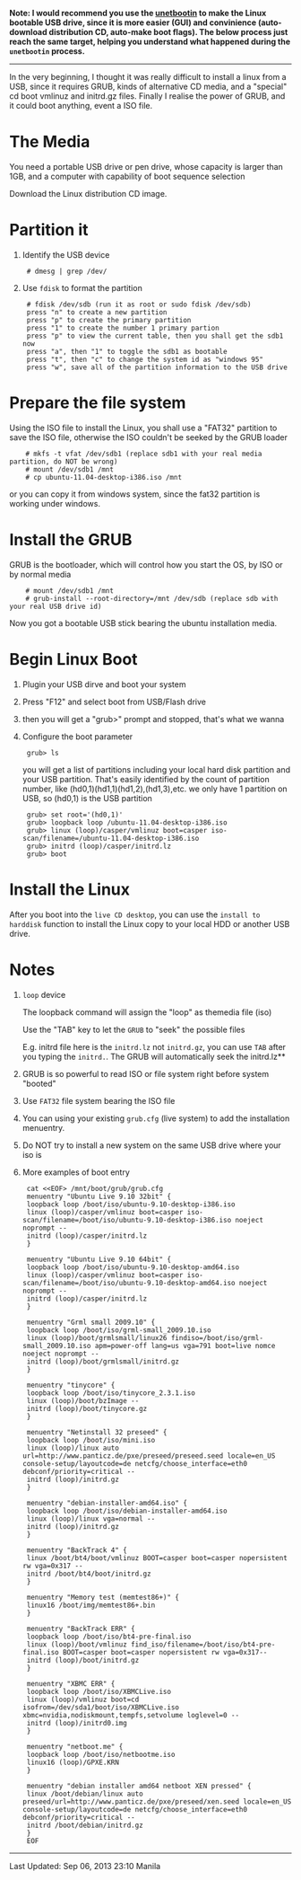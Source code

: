 __Note: I would recommend you use the [unetbootin][unetbootin] to make the Linux bootable USB drive, since it is more easier (GUI) and convinience (auto-download distribution CD, auto-make boot flags). The below process just reach the same target, helping you understand what happened during the `unetbootin` process.__

---
In the very beginning, I thought it was really difficult to install a
linux from a USB, since it requires GRUB, kinds of alternative CD
media, and a "special" cd boot vmlinuz and initrd.gz files. Finally I
realise the power of GRUB, and it could boot anything, event a ISO
file.

# The Media

You need a portable USB drive or pen drive, whose capacity is larger
than 1GB, and a computer with capability of boot sequence selection

Download the Linux distribution CD image.

# Partition it 

1. Identify the USB device

        # dmesg | grep /dev/

2. Use `fdisk` to format the partition
	
		# fdisk /dev/sdb (run it as root or sudo fdisk /dev/sdb)
		press "n" to create a new partition
		press "p" to create the primary partition
		press "1" to create the number 1 primary partion
		press "p" to view the current table, then you shall get the sdb1 now
		press "a", then "1" to toggle the sdb1 as bootable
		press "t", then "c" to change the system id as "windows 95"
		press "w", save all of the partition information to the USB drive

	
# Prepare the file system

Using the ISO file to install the Linux, you shall use a "FAT32" partition to
save the ISO file, otherwise the ISO couldn't be seeked by the GRUB loader

        # mkfs -t vfat /dev/sdb1 (replace sdb1 with your real media partition, do NOT be wrong)
    	# mount /dev/sdb1 /mnt
    	# cp ubuntu-11.04-desktop-i386.iso /mnt

or you can copy it from windows system, since the fat32 partition is working
under windows.

# Install the GRUB
GRUB is the bootloader, which will control how you start the OS, by ISO or by normal media

        # mount /dev/sdb1 /mnt
    	# grub-install --root-directory=/mnt /dev/sdb (replace sdb with your real USB drive id)

Now you got a bootable USB stick bearing the ubuntu installation media.

# Begin Linux Boot

1. Plugin your USB dirve and boot your system
2. Press "F12" and select boot from USB/Flash drive
3. then you will get a "grub>" prompt and stopped, that's what we wanna
4. Configure the boot parameter

        grub> ls

	you will get a list of partitions including your local hard disk partition and
	your USB partition. That's easily identified by the count of partition number,
	like (hd0,1)(hd1,1)(hd1,2),(hd1,3),etc. we only have 1 partition on USB, so
	(hd0,1) is the USB partition
    
        grub> set root='(hd0,1)'
        grub> loopback loop /ubuntu-11.04-desktop-i386.iso
        grub> linux (loop)/casper/vmlinuz boot=casper iso-scan/filename=/ubuntu-11.04-desktop-i386.iso
        grub> initrd (loop)/casper/initrd.lz
		grub> boot

# Install the Linux
After you boot into the `live CD desktop`, you can use the `install to harddisk` function to install the Linux copy to your local HDD or another USB drive.

# Notes
1. `loop` device

    The loopback command will assign the "loop" as themedia file (iso)
	
	Use the "TAB" key to let the `GRUB` to "seek" the possible files
	
    E.g. initrd file here is the `initrd.lz` not `initrd.gz`, you can
    use `TAB` after you typing the `initrd.`. The GRUB will
    automatically seek the initrd.lz**
	
2. GRUB is so powerful to read ISO or file system right before system
   "booted"
3. Use `FAT32` file system bearing the ISO file
4. You can using your existing `grub.cfg` (live system) to add the
   installation menuentry.
5. Do NOT try to install a new system on the same USB drive where your
   iso is
6. More examples of boot entry
    
		cat <<EOF> /mnt/boot/grub/grub.cfg
		menuentry "Ubuntu Live 9.10 32bit" {
		loopback loop /boot/iso/ubuntu-9.10-desktop-i386.iso
		linux (loop)/casper/vmlinuz boot=casper iso-scan/filename=/boot/iso/ubuntu-9.10-desktop-i386.iso noeject noprompt --
		initrd (loop)/casper/initrd.lz
		}

		menuentry "Ubuntu Live 9.10 64bit" {
		loopback loop /boot/iso/ubuntu-9.10-desktop-amd64.iso
		linux (loop)/casper/vmlinuz boot=casper iso-scan/filename=/boot/iso/ubuntu-9.10-desktop-amd64.iso noeject noprompt --
		initrd (loop)/casper/initrd.lz
		}

		menuentry "Grml small 2009.10" {
		loopback loop /boot/iso/grml-small_2009.10.iso
		linux (loop)/boot/grmlsmall/linux26 findiso=/boot/iso/grml-small_2009.10.iso apm=power-off lang=us vga=791 boot=live nomce noeject noprompt --
		initrd (loop)/boot/grmlsmall/initrd.gz
		}

		menuentry "tinycore" {
		loopback loop /boot/iso/tinycore_2.3.1.iso
		linux (loop)/boot/bzImage --
		initrd (loop)/boot/tinycore.gz
		}

		menuentry "Netinstall 32 preseed" {
		loopback loop /boot/iso/mini.iso
		linux (loop)/linux auto url=http://www.panticz.de/pxe/preseed/preseed.seed locale=en_US console-setup/layoutcode=de netcfg/choose_interface=eth0 debconf/priority=critical --
		initrd (loop)/initrd.gz
		}

		menuentry "debian-installer-amd64.iso" {
		loopback loop /boot/iso/debian-installer-amd64.iso
		linux (loop)/linux vga=normal --
		initrd (loop)/initrd.gz
		}

		menuentry "BackTrack 4" {
		linux /boot/bt4/boot/vmlinuz BOOT=casper boot=casper nopersistent rw vga=0x317 --
		initrd /boot/bt4/boot/initrd.gz
		}

		menuentry "Memory test (memtest86+)" {
		linux16 /boot/img/memtest86+.bin
		}

		menuentry "BackTrack ERR" {
		loopback loop /boot/iso/bt4-pre-final.iso
		linux (loop)/boot/vmlinuz find_iso/filename=/boot/iso/bt4-pre-final.iso BOOT=casper boot=casper nopersistent rw vga=0x317--
		initrd (loop)/boot/initrd.gz
		}

		menuentry "XBMC ERR" {
		loopback loop /boot/iso/XBMCLive.iso
		linux (loop)/vmlinuz boot=cd isofrom=/dev/sda1/boot/iso/XBMCLive.iso xbmc=nvidia,nodiskmount,tempfs,setvolume loglevel=0 --
		initrd (loop)/initrd0.img
		}

		menuentry "netboot.me" {
		loopback loop /boot/iso/netbootme.iso
		linux16 (loop)/GPXE.KRN
		}

		menuentry "debian installer amd64 netboot XEN pressed" {
		linux /boot/debian/linux auto preseed/url=http://www.panticz.de/pxe/preseed/xen.seed locale=en_US console-setup/layoutcode=de netcfg/choose_interface=eth0 debconf/priority=critical --
		initrd /boot/debian/initrd.gz
		}
		EOF

---
[unetbootin]: http://unetbootin.sourceforge.net

Last Updated: Sep 06, 2013 23:10 Manila
